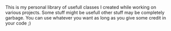 This is my personal library of usefull classes I created while working on various projects.
Some stuff might be usefull other stuff may be completely garbage.
You can use whatever you want as long as you give some credit in your code ;)
